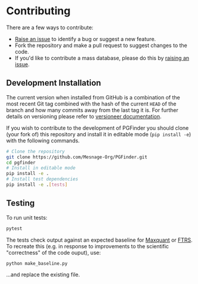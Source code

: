 # Contributing

There are a few ways to contribute:

- [Raise an issue](https://github.com/Mesnage-Org/pgfinder/issues) to identify a bug or suggest a new feature.
- Fork the repository and make a pull request to suggest changes to the code.
- If you'd like to contribute a mass database, please do this by [raising an issue](https://github.com/Mesnage-Org/pgfinder/issues).

## Development Installation

The current version when installed from GitHub is a combination of the most recent Git tag combined with the hash of the
current `HEAD` of the branch and how many commits away from the last tag it is. For further details on versioning please
refer to [versioneer documentation](https://github.com/python-versioneer/python-versioneer).

If you wish to contribute to the development of PGFinder you should clone (your fork of) this repository and install it in editable
mode (`pip install -e`) with the following commands.

```bash
# Clone the repository
git clone https://github.com/Mesnage-Org/PGFinder.git
cd pgfinder
# Install in editable mode
pip install -e .
# Install test dependencies
pip install -e .[tests]
```

## Testing

To run unit tests:

```bash
pytest
```

The tests check output against an expected baseline for [Maxquant](data/baseline_output.csv) or
[FTRS](data/baseline_output_ftrs.csv). To recreate this (e.g. in response to improvements to the scientific
"correctness" of the code ouput), use:


```bash
python make_baseline.py
```

...and replace the existing file.